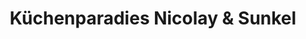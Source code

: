 ---
title: "Küchenparadies Nicolay & Sunkel"
url: /eltville-am-rhein/kuechenparadies-nicolay-und-sunkel/
shop: Küchen
---